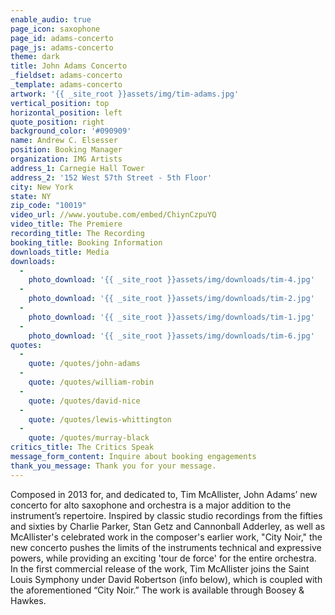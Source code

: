 ```yaml
---
enable_audio: true
page_icon: saxophone
page_id: adams-concerto
page_js: adams-concerto
theme: dark
title: John Adams Concerto
_fieldset: adams-concerto
_template: adams-concerto
artwork: '{{ _site_root }}assets/img/tim-adams.jpg'
vertical_position: top
horizontal_position: left
quote_position: right
background_color: '#090909'
name: Andrew C. Elsesser
position: Booking Manager
organization: IMG Artists
address_1: Carnegie Hall Tower
address_2: '152 West 57th Street - 5th Floor'
city: New York
state: NY
zip_code: "10019"
video_url: //www.youtube.com/embed/ChiynCzpuYQ
video_title: The Premiere
recording_title: The Recording
booking_title: Booking Information
downloads_title: Media
downloads:
  -
    photo_download: '{{ _site_root }}assets/img/downloads/tim-4.jpg'
  -
    photo_download: '{{ _site_root }}assets/img/downloads/tim-2.jpg'
  -
    photo_download: '{{ _site_root }}assets/img/downloads/tim-1.jpg'
  -
    photo_download: '{{ _site_root }}assets/img/downloads/tim-6.jpg'
quotes:
  -
    quote: /quotes/john-adams
  -
    quote: /quotes/william-robin
  -
    quote: /quotes/david-nice
  -
    quote: /quotes/lewis-whittington
  -
    quote: /quotes/murray-black
critics_title: The Critics Speak
message_form_content: Inquire about booking engagements
thank_you_message: Thank you for your message.
---
```

Composed in 2013 for, and dedicated to, Tim McAllister, John Adams’ new concerto for alto saxophone and orchestra is a major addition to the instrument’s repertoire. Inspired by classic studio recordings from the fifties and sixties by Charlie Parker, Stan Getz and Cannonball Adderley, as well as McAllister's celebrated work in the composer's earlier work, "City Noir," the new concerto pushes the limits of the instruments technical and expressive powers, while providing an exciting 'tour de force' for the entire orchestra. In the first commercial release of the work, Tim McAllister joins the Saint Louis Symphony under David Robertson (info below), which is coupled with the aforementioned “City Noir.” The work is available through Boosey & Hawkes.